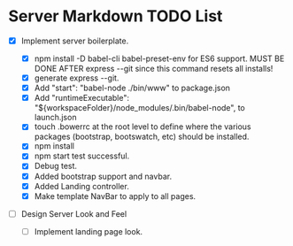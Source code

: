 # Server Markdown TODO List

- [x] Implement server boilerplate.

  - [x] npm install -D babel-cli babel-preset-env for ES6 support. MUST BE DONE AFTER express --git since this command resets all installs!
  - [x] generate express --git.
  - [x] Add "start": "babel-node ./bin/www" to package.json
  - [x] Add "runtimeExecutable": "\${workspaceFolder}/node_modules/.bin/babel-node", to launch.json
  - [x] touch .bowerrc at the root level to define where the various packages (bootstrap, bootswatch, etc) should be installed.
  - [x] npm install
  - [x] npm start test successful.
  - [x] Debug test.
  - [x] Added bootstrap support and navbar.
  - [x] Added Landing controller.
  - [x] Make template NavBar to apply to all pages.

- [ ] Design Server Look and Feel
  - [ ] Implement landing page look.
